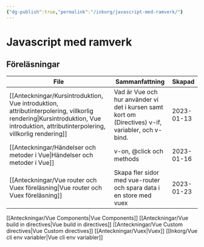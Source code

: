 ```yaml
---
{"dg-publish":true,"permalink":"/inkorg/javascript-med-ramverk/"}
---
```



# Javascript med ramverk
## Föreläsningar
| File                                                                                                                                                                                 | Sammanfattning                                                                                     | Skapad     |
| ------------------------------------------------------------------------------------------------------------------------------------------------------------------------------------ | -------------------------------------------------------------------------------------------------- | ---------- |
| [[Anteckningar/Kursintroduktion, Vue introduktion, attributinterpolering, villkorlig rendering\|Kursintroduktion, Vue introduktion, attributinterpolering, villkorlig rendering]] | Vad är Vue och hur använder vi det i kursen samt kort om (Directives) v-if, variabler, och v-bind. | 2023-01-13 |
| [[Anteckningar/Händelser och metoder i Vue\|Händelser och metoder i Vue]]                                                                                                         | v-on, @click och methods                                                                           | 2023-01-16 |
| [[Anteckningar/Vue router och Vuex föreläsning\|Vue router och Vuex föreläsning]]                                                                                                 | Skapa fler sidor med vue-router och spara data i en store med vuex                                 | 2023-01-23 |


[[Anteckningar/Vue Components\|Vue Components]]
[[Anteckningar/Vue build in directives\|Vue build in directives]]
[[Anteckningar/Vue Custom directives\|Vue Custom directives]]
[[Anteckningar/Vuex\|Vuex]]
[[Inkorg/Vue cli env variabler\|Vue cli env variabler]]
